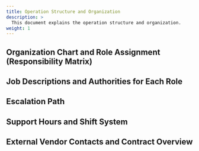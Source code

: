 ```yaml
---
title: Operation Structure and Organization
description: >
  This document explains the operation structure and organization.
weight: 1
---
```


## Organization Chart and Role Assignment (Responsibility Matrix)
## Job Descriptions and Authorities for Each Role
## Escalation Path
## Support Hours and Shift System
## External Vendor Contacts and Contract Overview 